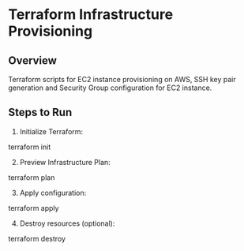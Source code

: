 # Terraform Infrastructure Provisioning

## Overview
Terraform scripts for EC2 instance provisioning on AWS, SSH key pair generation and Security Group configuration for EC2 instance.

## Steps to Run

1) Initialize Terraform:

terraform init

2) Preview Infrastructure Plan:

terraform plan

3) Apply configuration:

terraform apply

4) Destroy resources (optional):

terraform destroy



